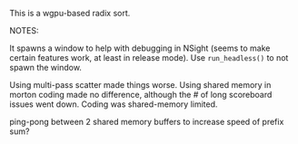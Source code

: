 This is a wgpu-based radix sort.

NOTES:

It spawns a window to help with debugging in NSight (seems to make certain
features work, at least in release mode). Use `run_headless()` to not spawn the
window.

Using multi-pass scatter made things worse. Using shared memory in morton coding
made no difference, although the # of long scoreboard issues went down. Coding
was shared-memory limited.

ping-pong between 2 shared memory buffers to increase speed of prefix sum?
